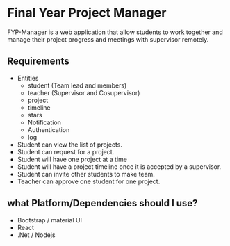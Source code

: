 # Final Year Project Manager

FYP-Manager is a web application that allow students to work together and manage their project progress and meetings with supervisor remotely.

## Requirements

- Entities
  - student (Team lead and members)
  - teacher (Supervisor and Cosupervisor)
  - project
  - timeline
  - stars
  - Notification
  - Authentication
  - log
- Student can view the list of projects.
- Student can request for a project.
- Student will have one project at a time
- Student will have a project timeline once it is accepted by a supervisor.
- Student can invite other students to make team.
- Teacher can approve one student for one project.

## what Platform/Dependencies should I use?

- Bootstrap / material UI
- React
- .Net / Nodejs

